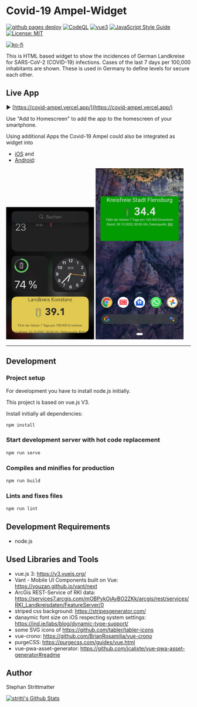 # Covid-19 Ampel-Widget

[![github pages deploy](https://github.com/stritti/covid-ampel-widget/workflows/Github%20Pages%20Deploy/badge.svg)](https://github.com/stritti/covid-ampel-widget/actions?query=workflow%3A%22Github+Pages+Deploy%22)
[![CodeQL](https://github.com/stritti/covid-ampel-widget/workflows/CodeQL/badge.svg)](https://github.com/stritti/covid-ampel-widget/actions?query=workflow%3ACodeQL)
[![vue3](https://img.shields.io/badge/vue-3.x-brightgreen.svg)](https://v3.vuejs.org/)
[![JavaScript Style Guide](https://img.shields.io/badge/code_style-standard-brightgreen.svg)](https://standardjs.com)
[![License: MIT](https://img.shields.io/badge/License-MIT-yellow.svg)](LICENSE)

[![ko-fi](https://ko-fi.com/img/githubbutton_sm.svg)](https://ko-fi.com/J3J33A8DT)

This is HTML based widget to show the incidences of German Landkreise for SARS-CoV-2 (COVID-19) infections.
Cases of the last 7 days per 100,000 inhabitants are shown. These is used in Germany to
define levels for secure each other.

## Live App

▶ [https://covid-ampel.vercel.app/](https://covid-ampel.vercel.app/)

Use "Add to Homescreen" to add the app to the homescreen of your smartphone.

Using additional Apps the Covid-19 Ampel could also be integrated as widget into

* [iOS](https://github.com/stritti/covid-ampel-widget/wiki/Anleitung-iOS) and
* [Android](https://github.com/stritti/covid-ampel-widget/wiki/Anleitung-Android):

<img src="https://raw.githubusercontent.com/stritti/covid-ampel-widget/main/public/help/IMG_6911.jpg" width="240" alt="Covid-19 Ampel-Widget" />

<img src="https://raw.githubusercontent.com/stritti/covid-ampel-widget/main/public/help/android-covid-19-ampel-widget.png" width=240/>

---

## Development

### Project setup

For development you have to install node.js initially.

This project is based on vue.js V3.

Install initially all dependencies:

``` sh
npm install
```

### Start development server with hot code replacement

``` sh
npm run serve
```

### Compiles and minifies for production

``` sh
npm run build
```

### Lints and fixes files

``` sh
npm run lint
```

## Development Requirements

* node.js

## Used Libraries and Tools

* vue.js 3: <https://v3.vuejs.org/>
* Vant - Mobile UI Components built on Vue: <https://youzan.github.io/vant/next>
* ArcGis REST-Service of RKI data: <https://services7.arcgis.com/mOBPykOjAyBO2ZKk/arcgis/rest/services/RKI_Landkreisdaten/FeatureServer/0>
* striped css background: <https://stripesgenerator.com/>
* danaymic font size on iOS respecting system settings: <https://ind.ie/labs/blog/dynamic-type-support/>
* some SVG icons of <https://github.com/tabler/tabler-icons>
* vue-crono: <https://github.com/BrianRosamilia/vue-crono>
* purgeCSS: <https://purgecss.com/guides/vue.html>
* vue-pwa-asset-generator: <https://github.com/jcalixte/vue-pwa-asset-generator#readme>

## Author

Stephan Strittmatter

[![stritti's Github Stats](https://github-readme-stats.vercel.app/api?username=stritti)](https://github.com/anuraghazra/github-readme-stats)
